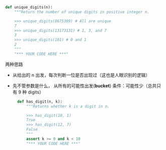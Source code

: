 ```py
def unique_digits(n):
    """Return the number of unique digits in positive integer n.

    >>> unique_digits(8675309) # All are unique
    7
    >>> unique_digits(13173131) # 1, 3, and 7
    3
    >>> unique_digits(101) # 0 and 1
    2
    """
    "*** YOUR CODE HERE ***"
```
两种思路
- 从给出的 n 出发，每次判断一位是否出现过（这也是人眼识别的逻辑）
  
- 先不管参数是什么， 从所有的可能性出发(**bucket**)
  条件：可能性少（总共只有 9 种 digits）
  
  ```py
    def has_digit(n, k):
        """Returns whether k is a digit in n.

        >>> has_digit(10, 1)
        True
        >>> has_digit(12, 7)
        False
        """
        assert k >= 0 and k < 10
        "*** YOUR CODE HERE ***"
    ```
